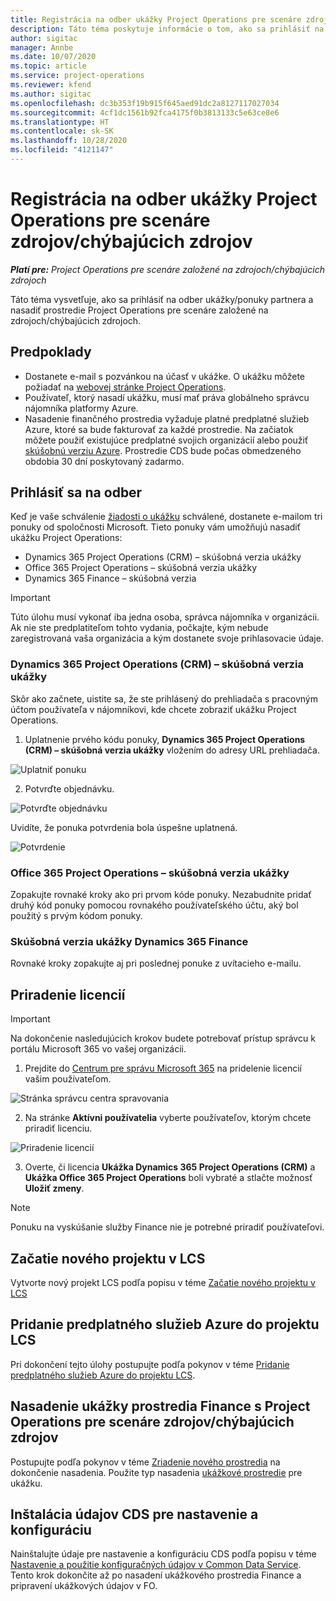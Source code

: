 ```yaml
---
title: Registrácia na odber ukážky Project Operations pre scenáre zdrojov/chýbajúcich zdrojov
description: Táto téma poskytuje informácie o tom, ako sa prihlásiť na odber a nasadiť Project Operations pre scenáre založené na zdrojoch/chýbajúcich zdrojoch.
author: sigitac
manager: Annbe
ms.date: 10/07/2020
ms.topic: article
ms.service: project-operations
ms.reviewer: kfend
ms.author: sigitac
ms.openlocfilehash: dc3b353f19b915f645aed91dc2a8127117027034
ms.sourcegitcommit: 4cf1dc1561b92fca4175f0b3813133c5e63ce8e6
ms.translationtype: HT
ms.contentlocale: sk-SK
ms.lasthandoff: 10/28/2020
ms.locfileid: "4121147"
---
```

# <a name="sign-up-for-project-operations-preview-subscriptions-for-resource-non-stocked-scenarios"></a>Registrácia na odber ukážky Project Operations pre scenáre zdrojov/chýbajúcich zdrojov

_**Platí pre:** Project Operations pre scenáre založené na zdrojoch/chýbajúcich zdrojoch_

Táto téma vysvetľuje, ako sa prihlásiť na odber ukážky/ponuky partnera a nasadiť prostredie Project Operations pre scenáre založené na zdrojoch/chýbajúcich zdrojoch.

## <a name="prerequisites"></a>Predpoklady

- Dostanete e-mail s pozvánkou na účasť v ukážke. O ukážku môžete požiadať na [webovej stránke Project Operations](https://dynamics.microsoft.com/en-us/project-operations/overview/).
- Používateľ, ktorý nasadí ukážku, musí mať práva globálneho správcu nájomníka platformy Azure.
- Nasadenie finančného prostredia vyžaduje platné predplatné služieb Azure, ktoré sa bude fakturovať za každé prostredie. Na začiatok môžete použiť existujúce predplatné svojich organizácií alebo použiť [skúšobnú verziu Azure](https://azure.microsoft.com/en-us/free/). Prostredie CDS bude počas obmedzeného obdobia 30 dní poskytovaný zadarmo.

## <a name="subscribe"></a>Prihlásiť sa na odber

Keď je vaše schválenie [žiadosti o ukážku](https://forms.office.com/FormsPro/Pages/ResponsePage.aspx?id=v4j5cvGGr0GRqy180BHbR56j8lZs0FdAvwT75_WNFyxUMkRDV1NYQU5TNjE2VjhKOVBUNVg2R0s1NC4u) schválené, dostanete e-mailom tri ponuky od spoločnosti Microsoft. Tieto ponuky vám umožňujú nasadiť ukážku Project Operations:

- Dynamics 365 Project Operations (CRM) – skúšobná verzia ukážky
- Office 365 Project Operations – skúšobná verzia ukážky
- Dynamics 365 Finance – skúšobná verzia

> [!IMPORTANT]
> Túto úlohu musí vykonať iba jedna osoba, správca nájomníka v organizácii. Ak nie ste predplatiteľom tohto vydania, počkajte, kým nebude zaregistrovaná vaša organizácia a kým dostanete svoje prihlasovacie údaje.

### <a name="dynamics-365-project-operations-crm---preview-trial"></a>Dynamics 365 Project Operations (CRM) – skúšobná verzia ukážky 

Skôr ako začnete, uistite sa, že ste prihlásený do prehliadača s pracovným účtom používateľa v nájomníkovi, kde chcete zobraziť ukážku Project Operations.

1. Uplatnenie prvého kódu ponuky, **Dynamics 365 Project Operations (CRM) – skúšobná verzia ukážky** vložením do adresy URL prehliadača.

![Uplatniť ponuku](./media/16RedeemFirstOfferNew.png)

2. Potvrďte objednávku.

![Potvrďte objednávku](./media/17ConfirmOrderNew.png)

Uvidíte, že ponuka potvrdenia bola úspešne uplatnená.

![Potvrdenie](./media/18OrderConfirmationNew.png)

### <a name="office-365-project-operations---preview-trial"></a>Office 365 Project Operations – skúšobná verzia ukážky

Zopakujte rovnaké kroky ako pri prvom kóde ponuky. Nezabudnite pridať druhý kód ponuky pomocou rovnakého používateľského účtu, aký bol použitý s prvým kódom ponuky.

### <a name="dynamics-365-finance-preview-trial"></a>Skúšobná verzia ukážky Dynamics 365 Finance

Rovnaké kroky zopakujte aj pri poslednej ponuke z uvítacieho e-mailu.

## <a name="assign-licenses"></a>Priradenie licencií

> [!IMPORTANT]
> Na dokončenie nasledujúcich krokov budete potrebovať prístup správcu k portálu Microsoft 365 vo vašej organizácii.

1. Prejdite do [Centrum pre správu Microsoft 365](https://portal.office.com/) na pridelenie licencií vašim používateľom.

![Stránka správcu centra spravovania](./media/14AdminPortal.png)

2. Na stránke **Aktívni používatelia** vyberte používateľov, ktorým chcete priradiť licenciu.

![Priradenie licencií](./media/15AssignLicenses.png)

3. Overte, či licencia **Ukážka Dynamics 365 Project Operations (CRM)** a **Ukážka Office 365 Project Operations** boli vybraté a stlačte možnosť **Uložiť zmeny**.

> [!NOTE]
> Ponuku na vyskúšanie služby Finance nie je potrebné priradiť používateľovi.

## <a name="start-a-new-project-in-lcs"></a>Začatie nového projektu v LCS

Vytvorte nový projekt LCS podľa popisu v téme [Začatie nového projektu v LCS](create-lcs-project.md)

## <a name="add-an-azure-subscription-to-an-lcs-project"></a>Pridanie predplatného služieb Azure do projektu LCS

Pri dokončení tejto úlohy postupujte podľa pokynov v téme [Pridanie predplatného služieb Azure do projektu LCS](resource-add-azure-subscription-lcs-project.md).

## <a name="deploy-finance-demo-environment-with-project-operations-for-resourcenon-stocked-scenarios"></a>Nasadenie ukážky prostredia Finance s Project Operations pre scenáre zdrojov/chýbajúcich zdrojov

Postupujte podľa pokynov v téme [Zriadenie nového prostredia](resource-provision-new-environment.md) na dokončenie nasadenia. Použite typ nasadenia [ukážkové prostredie](https://docs.microsoft.com/dynamics365/fin-ops-core/dev-itpro/deployment/deploy-demo-environment) pre ukážku. 

## <a name="install-cds-setup-and-configuration-data"></a>Inštalácia údajov CDS pre nastavenie a konfiguráciu

Nainštalujte údaje pre nastavenie a konfiguráciu CDS podľa popisu v téme [Nastavenie a použitie konfiguračných údajov v Common Data Service](resource-apply-pro-setup-config-data.md).
Tento krok dokončite až po nasadení ukážkového prostredia Finance a pripravení ukážkových údajov v FO.
